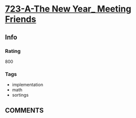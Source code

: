 # [723-A-The New Year_ Meeting Friends](https://codeforces.com/problemset/problem/723/A)

## Info

### Rating

800

### Tags

- implementation
- math
- sortings

## __COMMENTS__

> 
